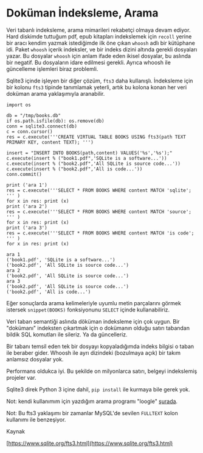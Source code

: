 # Doküman İndeksleme, Arama

Veri tabanlı indeksleme, arama mimarileri rekabetçi olmaya devam
ediyor. Hard diskimde tuttuğum pdf, epub kitapları indekslemek için
`recoll` yerine bir aracı kendim yazmak istediğimde ilk öne çıkan
`whoosh` adlı bir kütüphane idi. Paket `whoosh` içerik indeksler, ve
bir indeks dizini altında gerekli dosyaları yazar. Bu dosyalar
`whoosh` için anlam ifade eden ikisel dosyalar, bu aslında bir
negatif. Bu dosyaların idare edilmesi gerekli. Ayrıca whoosh ile
güncelleme işlemleri biraz problemli.

Sqlite3 içinde işleyen bir diğer çözüm, `fts3` daha
kullanışlı. İndeksleme için bir kolonu `fts3` tipinde tanımlamak
yeterli, artık bu kolona konan her veri doküman arama yaklaşımıyla
aranabilir.

 
```
import os

db = "/tmp/books.db"
if os.path.isfile(db): os.remove(db)
conn = sqlite3.connect(db)
c = conn.cursor()
res = c.execute('''CREATE VIRTUAL TABLE BOOKS USING fts3(path TEXT PRIMARY KEY, content TEXT); ''')
```

```
insert = "INSERT INTO BOOKS(path,content) VALUES('%s','%s');"
c.execute(insert % ("book1.pdf",'SQLite is a software...'))
c.execute(insert % ("book2.pdf",'All SQLite is source code...'))
c.execute(insert % ("book2.pdf",'All is code...'))
conn.commit()
```

```
print ('ara 1')
res = c.execute('''SELECT * FROM BOOKS WHERE content MATCH 'sqlite'; ''' )
for x in res: print (x)
print ('ara 2')
res = c.execute('''SELECT * FROM BOOKS WHERE content MATCH 'source'; ''' )
for x in res: print (x)
print ('ara 3')
res = c.execute('''SELECT * FROM BOOKS WHERE content MATCH 'is code'; ''' )
for x in res: print (x)
```

```
ara 1
('book1.pdf', 'SQLite is a software...')
('book2.pdf', 'All SQLite is source code...')
ara 2
('book2.pdf', 'All SQLite is source code...')
ara 3
('book2.pdf', 'All SQLite is source code...')
('book2.pdf', 'All is code...')
```

Eğer sonuçlarda arama kelimeleriyle uyumlu metin parçalarını görmek
istersek `snippet(BOOKS)` fonksiyonunu `SELECT` içinde kullanabiliriz.

Veri taban semantiği aslında döküman indeksleme için çok uygun. Bir
"dokümanı" indeksten çıkartmak için o dokümanın olduğu satırı tabandan
bildik SQL komutları ile sileriz. Ya da güncelleriz.

Bir tabanı temsil eden tek bir dosyayı kopyaladığımda indeks bilgisi o
taban ile beraber gider. Whoosh ile ayrı dizindeki (bozulmaya açık)
bir takım anlamsız  dosyalar yok.

Performans oldukca iyi. Bu şekilde on milyonlarca satırı, belgeyi
indekslemiş projeler var.

Sqlite3 direk Python 3 içine dahil, `pip install` ile kurmaya bile gerek yok.

Not: kendi kullanımım için yazdığım arama programı "loogle"
[şurada](https://github.com/burakbayramli/kod/tree/master/loogle).

Not: Bu fts3 yaklaşımı bir zamanlar MySQL'de sevilen `FULLTEXT`
kolon kullanımı ile benzeşiyor.


Kaynak

[https://www.sqlite.org/fts3.html](https://www.sqlite.org/fts3.html)


